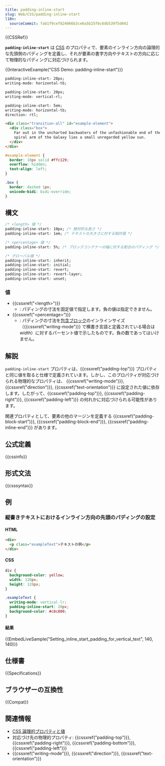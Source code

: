 ```yaml
---
title: padding-inline-start
slug: Web/CSS/padding-inline-start
l10n:
  sourceCommit: fab1f9cef824066b3ce6a5b25f6c6db539f5d042
---
```


{{CSSRef}}

**`padding-inline-start`** は [CSS](/ja/docs/Web/CSS) のプロパティで、要素のインライン方向の論理的な先頭側のパディングを定義し、それが要素の書字方向やテキストの方向に応じて物理的なパディングに対応づけられます。

{{InteractiveExample("CSS Demo: padding-inline-start")}}

```css interactive-example-choice
padding-inline-start: 20px;
writing-mode: horizontal-tb;
```

```css interactive-example-choice
padding-inline-start: 20px;
writing-mode: vertical-rl;
```

```css interactive-example-choice
padding-inline-start: 5em;
writing-mode: horizontal-tb;
direction: rtl;
```

```html interactive-example
<div class="transition-all" id="example-element">
  <div class="box">
    Far out in the uncharted backwaters of the unfashionable end of the western
    spiral arm of the Galaxy lies a small unregarded yellow sun.
  </div>
</div>
```

```css interactive-example
#example-element {
  border: 10px solid #ffc129;
  overflow: hidden;
  text-align: left;
}

.box {
  border: dashed 1px;
  unicode-bidi: bidi-override;
}
```

## 構文

```css
/* <length> 値 */
padding-inline-start: 10px; /* 絶対的な長さ */
padding-inline-start: 1em; /* テキストの大きさに対する相対値 */

/* <percentage> 値 */
padding-inline-start: 5%; /* ブロックコンテナーの幅に対する割合のパディング */

/* グローバル値 */
padding-inline-start: inherit;
padding-inline-start: initial;
padding-inline-start: revert;
padding-inline-start: revert-layer;
padding-inline-start: unset;
```

### 値

- {{cssxref("&lt;length&gt;")}}
  - : パディングの寸法を固定値で指定します。負の値は指定できません。
- {{cssxref("&lt;percentage&gt;")}}
  - : パディングの寸法を[包含ブロック](/ja/docs/Web/CSS/Containing_block)のインラインサイズ（{{cssxref("writing-mode")}} で横書き言語と定義されている場合は _width_）に対するパーセント値で示したものです。負の数であってはいけません。

## 解説

`padding-inline-start` プロパティは、{{cssxref("padding-top")}} プロパティと同じ値を取ると仕様で定義されています。しかし、このプロパティが対応づけられる物理的なプロパティは、 {{cssxref("writing-mode")}}, {{cssxref("direction")}}, {{cssxref("text-orientation")}} に設定された値に依存します。したがって、{{cssxref("padding-top")}}, {{cssxref("padding-right")}}, {{cssxref("padding-left")}} の何れかに対応づけられる可能性があります。

関連プロパティとして、要素の他のマージンを定義する {{cssxref("padding-block-start")}}, {{cssxref("padding-block-end")}}, {{cssxref("padding-inline-end")}} があります。

## 公式定義

{{cssinfo}}

## 形式文法

{{csssyntax}}

## 例

### 縦書きテキストにおけるインライン方向の先頭のパディングの設定

#### HTML

```html live-sample___setting_inline_start_padding_for_vertical_text
<div>
  <p class="exampleText">テキストの例</p>
</div>
```

#### CSS

```css live-sample___setting_inline_start_padding_for_vertical_text
div {
  background-color: yellow;
  width: 120px;
  height: 120px;
}

.exampleText {
  writing-mode: vertical-lr;
  padding-inline-start: 20px;
  background-color: #c8c800;
}
```

#### 結果

{{EmbedLiveSample("Setting_inline_start_padding_for_vertical_text", 140, 140)}}

## 仕様書

{{Specifications}}

## ブラウザーの互換性

{{Compat}}

## 関連情報

- [CSS 論理的プロパティと値](/ja/docs/Web/CSS/CSS_logical_properties_and_values)
- 対応づけ先の物理的プロパティ: {{cssxref("padding-top")}}, {{cssxref("padding-right")}}, {{cssxref("padding-bottom")}}, {{cssxref("padding-left")}}
- {{cssxref("writing-mode")}}, {{cssxref("direction")}}, {{cssxref("text-orientation")}}
